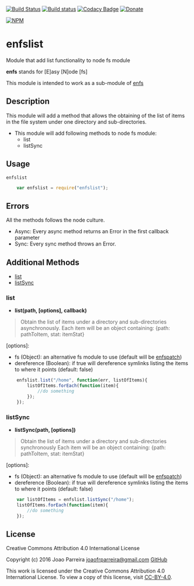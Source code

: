 [![Build Status](https://travis-ci.org/n3okill/enfslist.svg)](https://travis-ci.org/n3okill/enfslist)
[![Build status](https://ci.appveyor.com/api/projects/status/13d4v3xra2f565rt?svg=true)](https://ci.appveyor.com/project/n3okill/enfslist)
[![Codacy Badge](https://api.codacy.com/project/badge/grade/02cba6c651d44e9c96068d3d2d57e89a)](https://www.codacy.com/app/n3okill/enfslist)
[![Donate](https://www.paypalobjects.com/en_US/i/btn/btn_donate_SM.gif)](https://www.paypal.com/cgi-bin/webscr?cmd=_s-xclick&hosted_button_id=64PYTCDH5UNZ6)

[![NPM](https://nodei.co/npm/enfslist.png)](https://nodei.co/npm/enfslist/)

enfslist
=========
Module that add list functionality to node fs module

**enfs** stands for [E]asy [N]ode [fs]

This module is intended to work as a sub-module of [enfs](https://www.npmjs.com/package/enfs)

Description
-----------
This module will add a method that allows the obtaining of the 
list of items in the file system under one directory and sub-directories.

- This module will add following methods to node fs module:
  * list
  * listSync
  
Usage
-----
`enfslist`

```js
    var enfslist = require("enfslist");
```

Errors
------
All the methods follows the node culture.
- Async: Every async method returns an Error in the first callback parameter
- Sync: Every sync method throws an Error.


Additional Methods
------------------
- [list](#list)
- [listSync](#listsync)


### list
  - **list(path, [options], callback)**

> Obtain the list of items under a directory and sub-directories asynchronously.
Each item will be an object containing: {path: pathToItem, stat: itemStat}

[options]:
  * fs (Object): an alternative fs module to use (default will be [enfspatch](https://www.npmjs.com/package/enfspatch))
  * dereference (Boolean): if true will dereference symlinks listing the items to where it points (default: false)


```js
    enfslist.list("/home", function(err, listOfItems){
        listOfItems.forEach(function(item){
            //do something
        });
    });
```


### listSync
  - **listSync(path, [options])**

> Obtain the list of items under a directory and sub-directories synchronously
Each item will be an object containing: {path: pathToItem, stat: itemStat}

[options]:
  * fs (Object): an alternative fs module to use (default will be [enfspatch](https://www.npmjs.com/package/enfspatch))
  * dereference (Boolean): if true will dereference symlinks listing the items to where it points (default: false)

```js
    var listOfItems = enfslist.listSync("/home");
    listOfItems.forEach(function(item){
        //do something
    });
```


License
-------

Creative Commons Attribution 4.0 International License

Copyright (c) 2016 Joao Parreira <joaofrparreira@gmail.com> [GitHub](https://github.com/n3okill)

This work is licensed under the Creative Commons Attribution 4.0 International License. 
To view a copy of this license, visit [CC-BY-4.0](http://creativecommons.org/licenses/by/4.0/).


